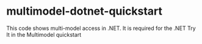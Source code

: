 # multimodel-dotnet-quickstart
This code shows multi-model access in .NET. It is required for the .NET Try It in the Multimodel quickstart
